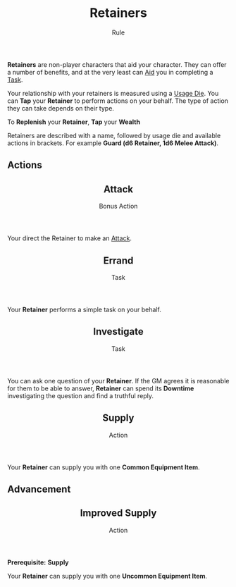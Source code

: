 <header>

# Retainers

<p class="subheading">Rule</p>

</header>

**Retainers** are non-player characters that aid your character. They can offer a number of benefits, and at the very least can [Aid]() you in completing a [Task]().

Your relationship with your retainers is measured using a [Usage Die](pages/rules/usage.md). You can **Tap** your **Retainer** to perform actions on your behalf. The type of action they can take depends on their type.

To **Replenish** your **Retainer**, **Tap** your **Wealth**

Retainers are described with a name, followed by usage die and available actions in brackets. For example **Guard (d6 Retainer, 1d6 Melee Attack)**.

## Actions

<section class="small summaries">

<section class="summary">

<header>

## Attack

Bonus Action

</header>

Your direct the Retainer to make an [Attack]().

</section>

<section class="summary">

<header>

## Errand

Task

</header>

Your **Retainer** performs a simple task on your behalf.

</section>

<section class="summary">

<header>

## Investigate

Task

</header>

You can ask one question of your **Retainer**. If the GM agrees it is reasonable for them to be able to answer, **Retainer** can spend its **Downtime** investigating the question and find a truthful reply.

</section>

<section class="summary">

<header>

## Supply

Action

</header>

Your **Retainer** can supply you with one **Common Equipment Item**.

</section>

</section>

## Advancement

<section class="small summaries">

<section class="summary">

<header>

## Improved Supply

Action

</header>

**Prerequisite:** **Supply**

Your **Retainer** can supply you with one **Uncommon Equipment Item**.

</section>

</section>
